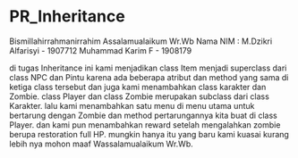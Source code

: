 # PR_Inheritance
Bismillahirrahmanirrahim
Assalamualaikum Wr.Wb
Nama NIM :
 M.Dzikri Alfarisyi - 1907712
 Muhammad Karim F - 1908179

di tugas Inheritance ini kami menjadikan class Item menjadi superclass dari class NPC dan Pintu karena ada beberapa atribut dan method yang sama di ketiga class tersebut
dan juga kami menambahkan class karakter dan Zombie. class Player dan class Zombie merupakan subclass dari class Karakter.
lalu kami menambahkan satu menu di menu utama untuk bertarung dengan Zombie dan method pertarungannya kita buat di class Player.
dan kami pun menambahkan reward setelah mengalahkan zombie berupa restoration full HP.
mungkin hanya itu yang baru kami kuasai kurang lebih nya mohon maaf
Wassalamualaikum Wr.Wb.
